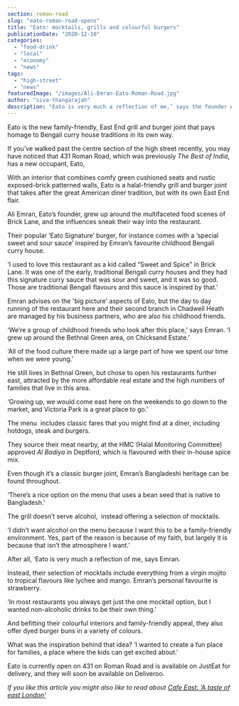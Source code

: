 ```yaml
---
section: roman-road
slug: "eato-roman-road-opens"
title: "Eato: mocktails, grills and colourful burgers"
publicationDate: "2020-12-10"
categories: 
  - "food-drink"
  - "local"
  - "economy"
  - "news"
tags: 
  - "high-street"
  - "news"
featuredImage: "/images/Ali-Emran-Eato-Roman-Road.jpg"
author: "siva-thangarajah"
description: "Eato is very much a reflection of me,’ says the founder Ali Emran."
---
```


Eato is the new family-friendly, East End grill and burger joint that pays homage to Bengali curry house traditions in its own way. 

If you’ve walked past the centre section of the high street recently, you may have noticed that 431 Roman Road, which was previously _The Best of India_, has a new occupant, Eato,

With an interior that combines comfy green cushioned seats and rustic exposed-brick patterned walls, Eato is a halal-friendly grill and burger joint that takes after the great American diner tradition, but with its own East End flair. 

Ali Emran, Eato’s founder, grew up around the multifaceted food scenes of Brick Lane, and the influences sneak their way into the restaurant.

Their popular ‘Eato Signature’ burger, for instance comes with a ‘special sweet and sour sauce’ inspired by Emran’s favourite childhood Bengali curry house.

‘I used to love this restaurant as a kid called “Sweet and Spice” in Brick Lane. It was one of the early, traditional Bengali curry houses and they had this signature curry sauce that was sour and sweet, and it was so good. Those are traditional Bengali flavours and this sauce is inspired by that.’

Emran advises on the 'big picture' aspects of Eato, but the day to day running of the restaurant here and their second branch in Chadwell Heath are managed by his business partners, who are also his childhood friends. 

‘We’re a group of childhood friends who look after this place,’ says Emran. ‘I grew up around the Bethnal Green area, on Chicksand Estate.’ 

‘All of the food culture there made up a large part of how we spent our time when we were young.’

He still lives in Bethnal Green, but chose to open his restaurants further east, attracted by the more affordable real estate and the high numbers of families that live in this area. 

‘Growing up, we would come east here on the weekends to go down to the market, and Victoria Park is a great place to go.’

The menu  includes classic fares that you might find at a diner, including hotdogs, steak and burgers.

They source their meat nearby, at the HMC (Halal Monitoring Committee) approved _Al Badiya_ in Deptford, which is flavoured with their in-house spice mix. 

Even though it’s a classic burger joint, Emran’s Bangladeshi heritage can be found throughout. 

‘There’s a rice option on the menu that uses a bean seed that is native to Bangladesh.’

The grill doesn’t serve alcohol,  instead offering a selection of mocktails.

‘I didn’t want alcohol on the menu because I want this to be a family-friendly environment. Yes, part of the reason is because of my faith, but largely it is because that isn’t the atmosphere I want.’

After all, ‘Eato is very much a reflection of me, says Emran. 

Instead, their selection of mocktails include everything from a virgin mojito to tropical flavours like lychee and mango. Emran’s personal favourite is strawberry. 

‘In most restaurants you always get just the one mocktail option, but I wanted non-alcoholic drinks to be their own thing.’

And befitting their colourful interiors and family-friendly appeal, they also offer dyed burger buns in a variety of colours.

What was the inspiration behind that idea? ‘I wanted to create a fun place for families, a place where the kids can get excited about.’

Eato is currently open on 431 on Roman Road and is available on JustEat for delivery, and they will soon be available on Deliveroo.

_If you like this article you might also like to read about_ [_Cafe East: ‘A taste of east London’_](https://romanroadlondon.com/cafe-east-restaurant-review/)
